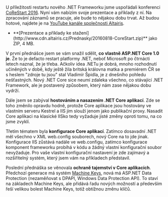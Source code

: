 <!-- dcterms:identifier = aspnetcz#5448 -->
<!-- dcterms:title = Prezentace a příklady z konference CoReStart 2016 -->
<!-- dcterms:abstract = U příležitosti restartu nového .NET Frameworku jsme uspořádali konferenci CoReStart 2016. Nyní vám nabízím prezentace a příklady z ní. -->
<!-- np9:categoryId = 6 -->
<!-- x4w:category = Akce a události -->
<!-- np9:authorId = 1 -->
<!-- np9:authorEmail = michal.valasek@altairis.cz -->
<!-- dcterms:creator = Michal Altair Valášek -->
<!-- dcterms:created = 2016-08-25T18:09:43.187+02:00 -->
<!-- dcterms:date = 2016-08-25T18:00:00+02:00 -->
<!-- x4w:pictureWidth = 150 -->
<!-- x4w:pictureHeight = 150 -->
<!-- x4w:pictureUrl = /perex-pictures/20160825-prezentace-a-priklady-z-konference-corestart-2016.png -->

U příležitosti restartu nového .NET Frameworku jsme uspořádali konferenci [CoReStart 2016](https://www.corestart.cz/). Nyní vám nabízím svoje prezentace a příklady z ní. Na zpracování záznamů se pracuje, ale bude to nějakou dobu trvat. Až budou hotové, najdete je na [YouTube kanále společnosti Altairis](https://youtube.com/altairiscz).

*   <div style="text-align: left;">**[Prezentace a příklady ke stažení](http://www.cdn.altairis.cz/Prednasky/20160818-CoreStart.zip)** jako ZIP, 4 MB.</div>

V první přednášce jsem se vám snažil sdělit, **co vlastně ASP.NET Core 1.0 je**. Že to je defacto restart platformy .NET, neboť Microsoft po čtrnácti letech naznal, že je třeba. Ačkoliv idea .NETu je dobrá, mnoho rozhodnutí učiněných v době, kdy ještě žila britská královna matka a premiérem ČR se s heslem "zdroje tu jsou" stal Vladimír Špidla, je z dnešního pohledu nešťastných. Nový .NET Core sice neumí zdaleka všechno, co stávající .NET Framework, ale je postavený způsobem, který nám zase nějakou dobu vydrží.

Dále jsem se zabýval **hostováním a nasazením .NET Core aplikací**. Zde se toho změnilo opravdu hodně, protože Core aplikace jsou hostovány ve vlastním serveru Kestrel a IIS jim slouží jenom jako publikační proxy. Nasadit Core aplikaci na klasické IISko tedy vyžaduje jisté změny oproti tomu, na co jsme zvyklí.

Třetím tématem byla **konfigurace Core aplikací**. Zatímco dosavadní .NET měl všechno v XML web.config souborech, nový Core na to jde jinak. Konfigurace IIS zůstává nadále ve web.configu, zatímco konfigurace komponent frameworku probíhá v kódu a žádný vlastní konfigurační soubor nevyžaduje. Pro vaše vlastní konfigurační nastavení je zde zajímavý a rozšiřitelný systém, který jsem vám na příkladech představil.

Poslední přednáška se věnovala **ochraně tajemství v Core aplikacích**. Předchozí generace má systém [Machine Keys](http://www.aspnet.cz/articles/5427-pohodlna-kryptografie-v-asp-net-pomoci-machine-keys), nová má ASP.NET Data Protection (nezaměňovat s DPAPI, Windows Data Protection API). To staví na základech Machine Keys, ale přidává řadu nových možností a především řeší velikou bolest Machine Keys, totiž obtížnou změnu klíčů.